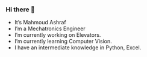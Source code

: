 ### Hi there 👋

- It’s Mahmoud Ashraf
- I’m a Mechatronics Engineer
- I’m currently working on Elevators.
- I’m currently learning Computer Vision.
- I have an intermediate knowledge in Python, Excel.


<!--
**MahmoudAshraf107/MahmoudAshraf107** is a ✨ _special_ ✨ repository because its `README.md` (this file) appears on your GitHub profile.

Here are some ideas to get you started:

- 🔭 I’m currently working on ...
- 🌱 I’m currently learning ...
- 👯 I’m looking to collaborate on ...
- 🤔 I’m looking for help with ...
- 💬 Ask me about ...
- 📫 How to reach me: ...
- 😄 Pronouns: ...
- ⚡ Fun fact: ...
-->
